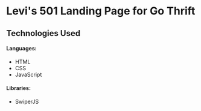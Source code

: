 # Levi's 501 Landing Page for Go Thrift
## Technologies Used

#### Languages: 

* HTML
* CSS
* JavaScript

#### Libraries:

* SwiperJS
